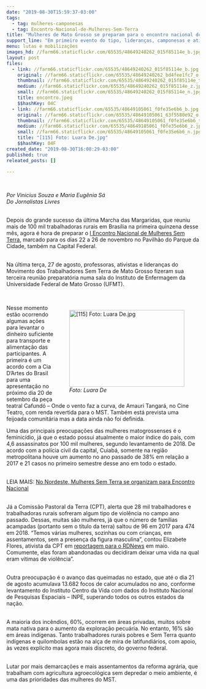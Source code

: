 ```yaml
---
date: "2019-08-30T15:59:37-03:00"
tags:
  - tag: mulheres-camponesas
  - tag: Encontro-Nacional-de-Mulheres-Sem-Terra
title: "Mulheres de Mato Grosso se preparam para o encontro nacional do MST "
support_line: "Em primeiro evento do tipo, lideranças, camponesas e ativistas irão se reunir em Brasília para discutir a ação e o protagonismo feminino nas lutas por terra e democracia "
menu: lutas e mobilizações
images_hd: //farm66.staticflickr.com/65535/48649240262_015f85114e_b.jpg
layout: post
files:
  - link: //farm66.staticflickr.com/65535/48649240262_015f85114e_b.jpg
    original: //farm66.staticflickr.com/65535/48649240262_bd4fee1fc7_o.jpg
    thumbnail: //farm66.staticflickr.com/65535/48649240262_015f85114e_t.jpg
    medium: //farm66.staticflickr.com/65535/48649240262_015f85114e_z.jpg
    small: //farm66.staticflickr.com/65535/48649240262_015f85114e_n.jpg
    title: encontro.jpeg
    $$hashKey: 04C
  - link: //farm66.staticflickr.com/65535/48649105061_f0fe35e6b6_b.jpg
    original: //farm66.staticflickr.com/65535/48649105061_63f5580e92_o.jpg
    thumbnail: //farm66.staticflickr.com/65535/48649105061_f0fe35e6b6_t.jpg
    medium: //farm66.staticflickr.com/65535/48649105061_f0fe35e6b6_z.jpg
    small: //farm66.staticflickr.com/65535/48649105061_f0fe35e6b6_n.jpg
    title: "[115] Foto: Luara De.jpg"
    $$hashKey: 04F
created_date: "2019-08-30T16:08:29-03:00"
published: true
releated_posts: []

---
```

<p>&nbsp;</p>

<p><em>Por Vinicius Souza e Maria Eug&ecirc;nia S&aacute;&nbsp;<br />
Do Jornalistas Livres</em></p>

<p><br />
Depois do grande sucesso da &uacute;ltima Marcha das Margaridas, que reuniu mais de 100 mil trabalhadoras rurais em Bras&iacute;lia na primeira quinzena desse m&ecirc;s, agora &eacute; hora de preparar o <a href="https://www.facebook.com/MovimentoSemTerra/videos/-i-encontro-nacional-das-mulheres-sem-terradona-maria-de-lourdes-do-assentamento/997582413906971/">I Encontro Nacional de Mulheres Sem Terra</a>, marcado para os dias 22 a 26 de novembro no Pavilh&atilde;o do Parque da Cidade, tamb&eacute;m na Capital Federal.</p>

<p><br />
Na &uacute;ltima ter&ccedil;a, 27 de agosto, professoras, ativistas e lideran&ccedil;as do Movimento dos Trabalhadores Sem Terra de Mato Grosso fizeram sua terceira reuni&atilde;o preparat&oacute;ria numa sala do Instituto de Enfermagem da Universidade Federal de Mato Grosso (UFMT).</p>

<p>&nbsp;</p>

<figure class="image" style="float:right"><img alt="[115] Foto: Luara De.jpg" height="200" src="//farm66.staticflickr.com/65535/48649105061_f0fe35e6b6_b.jpg" width="300" />
<figcaption><em>Foto: Luara De</em></figcaption>
</figure>

<p>Nesse momento est&atilde;o ocorrendo algumas a&ccedil;&otilde;es para levantar o dinheiro suficiente para transporte e alimenta&ccedil;&atilde;o das participantes. A primeira &eacute; um acordo com a Cia D&rsquo;Artes do Brasil para uma apresenta&ccedil;&atilde;o no pr&oacute;ximo dia 20 de setembro da pe&ccedil;a teatral Cafund&oacute; &ndash; Onde o vento faz a curva, de Amauri Tangar&aacute;, no Cine Teatro, com renda revertida para o MST. Tamb&eacute;m est&aacute; prevista uma feijoada comunit&aacute;ria mas a data ainda n&atilde;o foi definida.</p>

<p>Uma das principais preocupa&ccedil;&otilde;es das mulheres matogrossenses &eacute; o feminic&iacute;dio, j&aacute; que o estado possui atualmente o maior &iacute;ndice do pa&iacute;s, com 4,6 assassinatos por 100 mil mulheres, segundo levantamento de 2018. De acordo com a pol&iacute;cia civil da capital, Cuiab&aacute;, somente na regi&atilde;o metropolitana houve um aumento no ano passado de 38% em rela&ccedil;&atilde;o a 2017 e 21 casos no primeiro semestre desse ano em todo o estado.<br />
&nbsp;</p>

<p>LEIA MAIS:&nbsp;<a href="http://www.mst.org.br/2019/07/26/no-nordeste-mulheres-sem-terra-se-organizam-para-encontro-nacional.html">No Nordeste, Mulheres Sem Terra se organizam para Encontro Nacional</a></p>

<p><br />
J&aacute; a Comiss&atilde;o Pastoral da Terra (CPT), alerta que 28 mil trabalhadores e trabalhadoras rurais sofreram algum tipo de viol&ecirc;ncia no campo ano passado. Dessas, muitas s&atilde;o mulheres, j&aacute; que o n&uacute;mero de fam&iacute;lias acampadas (portanto sem o t&iacute;tulo da terra) saltou de 96 em 2017 para 474 em 2018. &ldquo;Temos v&aacute;rias mulheres, sozinhas ou com crian&ccedil;as, em assentamentos, sem a presen&ccedil;a da figura masculina&rdquo;, contou Elizabete Flores, ativista da CPT em <a href="https://www.rdnews.com.br/cidades/conteudos/113477">reportagem para o RDNews</a> em maio. Comumente, elas foram abandonadas ou decidiram deixar uma vida na qual eram v&iacute;timas de viol&ecirc;ncia&rdquo;.<br />
&nbsp;</p>

<p>Outra preocupa&ccedil;&atilde;o &eacute; o avan&ccedil;o das queimadas no estado, que at&eacute; o dia 21 de agosto acumulava 13.682 focos de calor acumulados no ano, conforme levantamento do Instituto Centro da Vida com dados do Instituto Nacional de Pesquisas Espaciais &ndash; INPE, superando todos os outros estados da na&ccedil;&atilde;o.</p>

<p><br />
A maioria dos inc&ecirc;ndios, 60%, ocorrem em &aacute;reas privadas, muitos sobre mata nativa para o aumento da explora&ccedil;&atilde;o pecu&aacute;ria. No entanto, 16% s&atilde;o em &aacute;reas ind&iacute;genas. Tanto trabalhadores rurais pobres e Sem Terra quanto ind&iacute;genas e quilombolas est&atilde;o na al&ccedil;a de mira de latifundi&aacute;rios, com apoio, &agrave;s vezes expl&iacute;cito mas agora mais discreto, do governo federal.</p>

<p><br />
Lutar por mais demarca&ccedil;&otilde;es e mais assentamentos da reforma agr&aacute;ria, que trabalham com agricultura agroecol&oacute;gica sem depredar o meio ambiente, &eacute; uma das prioridades das mulheres do MST.</p>

